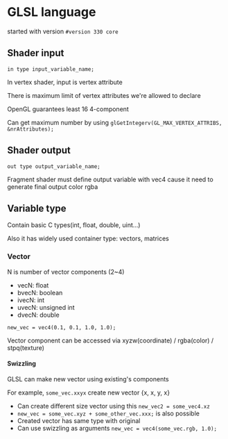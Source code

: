 # GLSL language

started with version
`#version 330 core`

## Shader input

`in type input_variable_name;`

In vertex shader, input is vertex attribute

There is maximum limit of vertex attributes we're allowed to declare

OpenGL guarantees least 16 4-component

Can get maximum number by using `glGetIntegerv(GL_MAX_VERTEX_ATTRIBS, &nrAttributes);`

## Shader output

`out type output_variable_name;`

Fragment shader must define output variable with vec4 cause it need to generate final output color rgba

## Variable type

Contain basic C types(int, float, double, uint...)

Also it has widely used container type: vectors, matrices

### Vector

N is number of vector components (2~4)

- vecN: float
- bvecN: boolean
- ivecN: int
- uvecN: unsigned int
- dvecN: double

`new_vec = vec4(0.1, 0.1, 1.0, 1.0);`

Vector component can be accessed via xyzw(coordinate) / rgba(color) / stpq(texture)

#### Swizzling

GLSL can make new vector using existing's components

For example, `some_vec.xxyx` create new vector {x, x, y, x}

- Can create different size vector using this `new_vec2 = some_vec4.xz`
- `new_vec = some_vec.xyz + some_other_vec.xxx;` is also possible
- Created vector has same type with original
- Can use swizzling as arguments `new_vec = vec4(some_vec.rgb, 1.0);`
